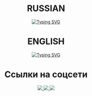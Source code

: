 <div class="center" align="center">
  
# RUSSIAN

[![Typing SVG](https://readme-typing-svg.herokuapp.com?font=Segoe+UI&size=35&duration=10000&background=51048A00&center=true&vCenter=true&multiline=true&width=1000&height=200&lines=%D0%9F%D1%80%D0%B8%D0%B2%D0%B5%D1%82+%D0%BC%D0%B5%D0%BD%D1%8F+%D0%B7%D0%BE%D0%B2%D1%83%D1%82+Dinaco+Studio;%D0%98+%D1%8F+%D0%B8%D0%B7%D1%83%D1%87%D0%B0%D1%8E+%D0%A1%23+%D0%B8+delphi;%D0%A7%D1%82%D0%BE%D0%B1%D1%8B+%D0%B4%D0%B5%D0%BB%D0%B0%D1%82%D1%8C+%D0%BD%D0%BE%D0%B2%D1%8B%D0%B5+%D0%B8+%D0%B8%D0%BD%D1%82%D0%B5%D1%80%D0%B5%D1%81%D0%BD%D1%8B%D0%B5+%D0%BF%D1%80%D0%BE%D0%B5%D0%BA%D1%82%D1%8B)](https://git.io/typing-svg)
  
# ENGLISH

[![Typing SVG](https://readme-typing-svg.herokuapp.com?font=Segoe+UI&size=35&duration=10000&center=true&vCenter=true&multiline=true&width=1000&height=200&lines=Hi+my+name+is+Dinaco+Studio;And+I+am+learning+c%23+and+delphi;To+do+new+and+interesting+projects)](https://git.io/typing-svg)

# Ссылки на соцсети
<a href="https://gamejolt.com/@dinaco_studio" target="_blank">
  <img src="https://img.shields.io/badge/Gamejolt-перейти-green?style=for-the-badge&logo=gamejolt&logoColor=white&link=#&link=https://gamejolt.com/@dinaco_studio">
  </a>
  <a href="https://discord.com/users/652764751520333835/" target="_blank">
  <img src="https://img.shields.io/badge/discord-перейти-green?style=for-the-badge&logo=discord&logoColor=aliceblue&link=#&link=https://gamejolt.com/@dinaco_studio">
  </a>
    <a href="https://www.youtube.com/channel/UCuD1YnV7VZiXTGxY_C_qjbg" target="_blank">
  <img src="https://img.shields.io/badge/youtube-перейти-green?style=for-the-badge&logo=youtube&logoColor=indianred&link=#&link=https://gamejolt.com/@dinaco_studio">
  </a>
</div>
